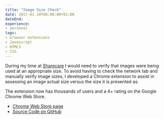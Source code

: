 ```yaml
---
title: "Image Size Check"
date: 2017-01-10T00:00:00+01:00
dateEnd: 
experience:
- personal
tags:
- browser extensions
- Javascript
- HTML5
- CSS
---
```


During my time at [Sharecare](./intern-software-engineering.md) I would need to verify that images were being used at an appropriate size. To avoid having to check the network tab and manually verify image sizes, I developed a Chrome extension to assist in assessing an image actual size versus the size it is presented as.

The extension now has thousands of users and a 4+ rating on the Google Chrome Web Store.

- [Chrome Web Store page](https://chromewebstore.google.com/detail/image-size-check/ladmjfmdefajlebeacdjmgibboanfepi)
- [Source Code on GitHub](https://github.com/weirdwater/img-check)
